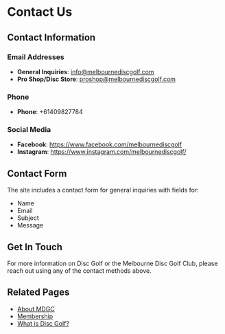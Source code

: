 # Contact Us

## Contact Information

### Email Addresses
- **General Inquiries**: info@melbournediscgolf.com
- **Pro Shop/Disc Store**: proshop@melbournediscgolf.com

### Phone
- **Phone**: +61409827784

### Social Media
- **Facebook**: https://www.facebook.com/melbournediscgolf
- **Instagram**: https://www.instagram.com/melbournediscgolf/

## Contact Form
The site includes a contact form for general inquiries with fields for:
- Name
- Email
- Subject
- Message

## Get In Touch
For more information on Disc Golf or the Melbourne Disc Golf Club, please reach out using any of the contact methods above.

## Related Pages
- [About MDGC](../about/index.md)
- [Membership](../membership/index.md)
- [What is Disc Golf?](../what-is-disc-golf.md)